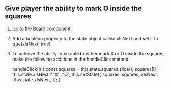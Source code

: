 ## Give player the ability to mark O inside the squares


1) Go to the Board component.

2) Add a boolean property to the state object called xIsNext and set it to true(xIsNext: true)

3) To achieve the ability to be able to either mark X or O inside the squares, make the following additions in the handleClick method:

   handleClick(i) {
     const squares = this.state.squares.slice();
     squares[i] = this.state.xIsNext ? 'X' : 'O';
     this.setState({
       squares: squares,
       xIsNext: !this.state.xIsNext,
     });
   }
